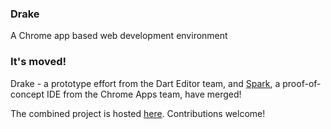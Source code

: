 ### Drake

A Chrome app based web development environment

### It's moved!

Drake - a prototype effort from the Dart Editor team, and [Spark](https://github.com/GoogleChrome/code-editor-app),
a proof-of-concept IDE from the Chrome Apps team, have merged!

The combined project is hosted [here](https://github.com/dart-lang/spark). Contributions welcome!
